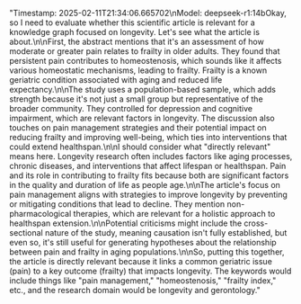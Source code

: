 "<metadata>Timestamp: 2025-02-11T21:34:06.665702\nModel: deepseek-r1:14b</metadata>Okay, so I need to evaluate whether this scientific article is relevant for a knowledge graph focused on longevity. Let's see what the article is about.\n\nFirst, the abstract mentions that it's an assessment of how moderate or greater pain relates to frailty in older adults. They found that persistent pain contributes to homeostenosis, which sounds like it affects various homeostatic mechanisms, leading to frailty. Frailty is a known geriatric condition associated with aging and reduced life expectancy.\n\nThe study uses a population-based sample, which adds strength because it's not just a small group but representative of the broader community. They controlled for depression and cognitive impairment, which are relevant factors in longevity. The discussion also touches on pain management strategies and their potential impact on reducing frailty and improving well-being, which ties into interventions that could extend healthspan.\n\nI should consider what \"directly relevant\" means here. Longevity research often includes factors like aging processes, chronic diseases, and interventions that affect lifespan or healthspan. Pain and its role in contributing to frailty fits because both are significant factors in the quality and duration of life as people age.\n\nThe article's focus on pain management aligns with strategies to improve longevity by preventing or mitigating conditions that lead to decline. They mention non-pharmacological therapies, which are relevant for a holistic approach to healthspan extension.\n\nPotential criticisms might include the cross-sectional nature of the study, meaning causation isn't fully established, but even so, it's still useful for generating hypotheses about the relationship between pain and frailty in aging populations.\n\nSo, putting this together, the article is directly relevant because it links a common geriatric issue (pain) to a key outcome (frailty) that impacts longevity. The keywords would include things like \"pain management,\" \"homeostenosis,\" \"frailty index,\" etc., and the research domain would be longevity and gerontology."